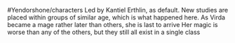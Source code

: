 #Yendorshone/characters
Led by Kantiel Erthlin, as default. New studies are placed within groups of similar age, which is what happened here. 
As Virda became a mage rather later than others, she is last to arrive
	Her magic is worse than any of the others, but they still all exist in a single class